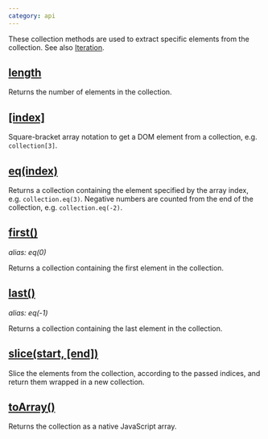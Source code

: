 ```yaml
---
category: api
---
```


These collection methods are used to extract specific elements from the collection. See also [Iteration](/api/#iteration).


## [length](/api/length/)

Returns the number of elements in the collection.


## [\[index\]](/api/index/)

Square-bracket array notation to get a DOM element from a collection, e.g. `collection[3]`.


## [eq(index)](/api/eq/)

Returns a collection containing the element specified by the array index, e.g. `collection.eq(3)`. Negative numbers are counted from the end of the collection, e.g. `collection.eq(-2)`.


## [first()](/api/first/)
_alias: eq(0)_

Returns a collection containing the first element in the collection.


## [last()](/api/last/)
_alias: eq(-1)_

Returns a collection containing the last element in the collection.


## [slice(start, \[end\])](/api/slice/)

Slice the elements from the collection, according to the passed indices, and return them wrapped in a new collection.


## [toArray()](/api/toArray/)

Returns the collection as a native JavaScript array.

